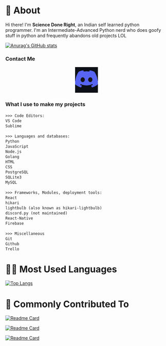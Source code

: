 # 👋 About

Hi there! I'm **Science Done Right**, an Indian self learned python programmer.
I'm an Intermediate-Advanced Python nerd who does goofy stuff in python and frequently abandons old projects LOL

[![Anurag's GitHub stats](https://github-readme-stats.vercel.app/api?username=Code-Done-Right&show_icons=true&theme=radical&include_all_commits=true)](https://github.com/anuraghazra/github-readme-stats)


### Contact Me

<p align='center'>
    <a href='https://discord.gg/bTnheyspUm'><img src='discord_logo.png'/></a>
</p>

### What I use to make my projects
```
>>> Code Editors:
VS Code
Sublime

>>> Languages and databases:
Python
JavaScript
Node.js
Golang
HTML
CSS
PostgreSQL
SQLite3
MySQL

>>> Frameworks, Modules, deployment tools:
React
hikari
lightbulb (also known as hikari-lightbulb)
discord.py (not maintained)
React-Native
Firebase

>>> Miscellaneous
Git
Github
Trello
```

# 👨‍💻 Most Used Languages

[![Top Langs](https://github-readme-stats.vercel.app/api/top-langs/?username=Code-Done-Right&layout=compact&bg_color=191919&text_color=dbdbdb&hide_border=true)](https://github.com/Code-Donbe-Right/Economica)

# 🌟 Commonly Contributed To

[![Readme Card](https://github-readme-stats.vercel.app/api/pin/?username=Code-Done-Right&repo=Sciencium&text_color=dbdbdb&bg_color=191919&hide_border=true)](https://github.com/Code-Done-Right/Sciencium)

[![Readme Card](https://github-readme-stats.vercel.app/api/pin/?username=Code-Done-Right&repo=Economica&text_color=dbdbdb&bg_color=191919&hide_border=true)](https://github.com/Code-Done-Right/Economica)

[![Readme Card](https://github-readme-stats.vercel.app/api/pin/?username=Code-Done-Right&repo=Fast-API-Testing&text_color=dbdbdb&bg_color=191919&hide_border=true)](https://github.com/Code-Done-Right/Fast-API-Testing)
